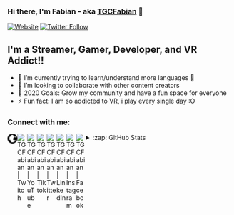 ### Hi there, I'm Fabian - aka [TGCFabian][website] 👋

[![Website](https://img.shields.io/website?label=TGCFabian.nl&style=for-the-badge&url=https%3A%2F%2FTGCFabian.nl)](https://TGCFabian.nl)
[![Twitter Follow](https://img.shields.io/twitter/follow/TGCFabian?color=1DA1F2&logo=twitter&style=for-the-badge)](https://twitter.com/intent/follow?original_referer=https%3A%2F%2Fgithub.com%2FTGCFabian&screen_name=TGCFabian)


## I'm a Streamer, Gamer, Developer, and VR Addict!!

- 🌱 I’m currently trying to learn/understand more languages 🤣
- 👯 I’m looking to collaborate with other content creators
- 🥅 2020 Goals: Grow my community and have a fun space for everyone
- ⚡ Fun fact: I am so addicted to VR, i play every single day :O

### Connect with me:

[<img align="left" alt="TGCFabian.nl" width="22px" src="https://raw.githubusercontent.com/iconic/open-iconic/master/svg/globe.svg" />][website]
[<img align="left" alt="TGCFabian | Twitch" width="22px" src="https://cdn.jsdelivr.net/npm/simple-icons@v3/icons/twitch.svg" />][twitch]
[<img align="left" alt="TGCFabian | YouTube" width="22px" src="https://cdn.jsdelivr.net/npm/simple-icons@v3/icons/youtube.svg" />][youtube]
[<img align="left" alt="TGCFabian | Tiktok" width="22px" src="https://cdn.jsdelivr.net/npm/simple-icons@v3/icons/tiktok.svg" />][tiktok]
[<img align="left" alt="TGCFabian | Twitter" width="22px" src="https://cdn.jsdelivr.net/npm/simple-icons@v3/icons/twitter.svg" />][twitter]
[<img align="left" alt="TGCFabian | LinkedIn" width="22px" src="https://cdn.jsdelivr.net/npm/simple-icons@v3/icons/linkedin.svg" />][linkedin]
[<img align="left" alt="TGCFabian | Instagram" width="22px" src="https://cdn.jsdelivr.net/npm/simple-icons@v3/icons/instagram.svg" />][instagram]
[<img align="left" alt="TGCFabian | Facebook" width="22px" src="https://cdn.jsdelivr.net/npm/simple-icons@v3/icons/facebook.svg" />][facebook]


<details>
  <summary>:zap: GitHub Stats</summary>

  <img align="left" alt="TGCFabian's GitHub Stats" src="https://github-readme-stats.codestackr.vercel.app/api?username=TGCFabian&show_icons=true&hide_border=true" />

</details>

[website]: https://tgcfabian.nl
[twitter]: https://twitter.com/TGCFabian
[youtube]: https://www.youtube.com/channel/UCe-jPuZDl1hk7qym6wr3-Xg
[instagram]: https://instagram.com/TGCFabian
[linkedin]: https://linkedin.com/in/TGCFabian
[twitch]: https://twitch.tv/TGCFabian
[tiktok]: tiktok.com/@tgcfabian
[facebook]: https://facebook.com/TGCFabian